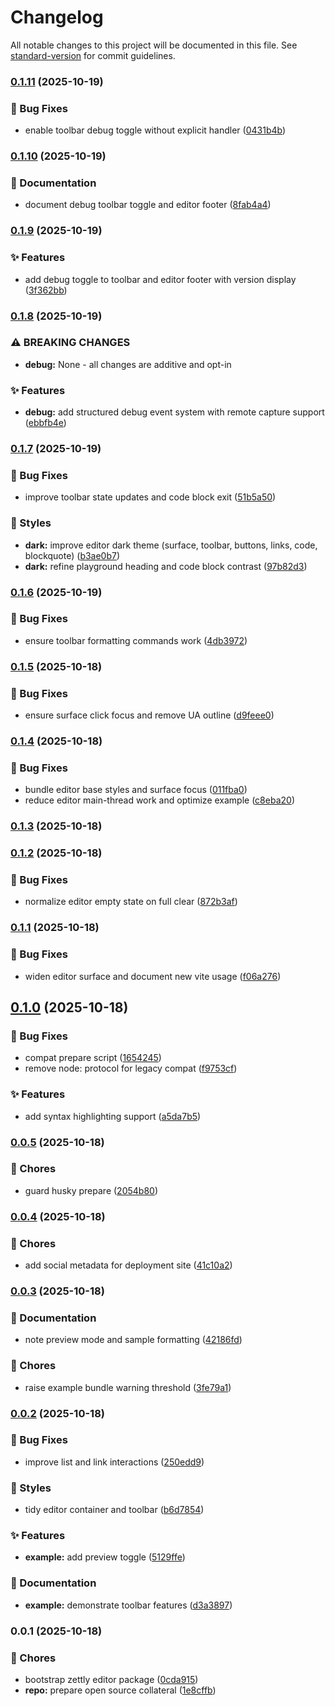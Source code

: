 # Changelog

All notable changes to this project will be documented in this file. See [standard-version](https://github.com/conventional-changelog/standard-version) for commit guidelines.

### [0.1.11](https://github.com/programinglive/zettly-editor/compare/v0.1.10...v0.1.11) (2025-10-19)


### 🐛 Bug Fixes

* enable toolbar debug toggle without explicit handler ([0431b4b](https://github.com/programinglive/zettly-editor/commit/0431b4b17d30c09e10124770151a7afa36e97629))

### [0.1.10](https://github.com/programinglive/zettly-editor/compare/v0.1.9...v0.1.10) (2025-10-19)


### 📝 Documentation

* document debug toolbar toggle and editor footer ([8fab4a4](https://github.com/programinglive/zettly-editor/commit/8fab4a49f0f01bf32d5b7e33c61e4253a491a121))

### [0.1.9](https://github.com/programinglive/zettly-editor/compare/v0.1.8...v0.1.9) (2025-10-19)


### ✨ Features

* add debug toggle to toolbar and editor footer with version display ([3f362bb](https://github.com/programinglive/zettly-editor/commit/3f362bb7ab74051bdff1120d70d8eefbdcd1f1ae))

### [0.1.8](https://github.com/programinglive/zettly-editor/compare/v0.1.7...v0.1.8) (2025-10-19)


### ⚠ BREAKING CHANGES

* **debug:** None - all changes are additive and opt-in

### ✨ Features

* **debug:** add structured debug event system with remote capture support ([ebbfb4e](https://github.com/programinglive/zettly-editor/commit/ebbfb4e1a25dacc6b8f64db259cdfeb5819905d6))

### [0.1.7](https://github.com/programinglive/zettly-editor/compare/v0.1.6...v0.1.7) (2025-10-19)


### 🐛 Bug Fixes

* improve toolbar state updates and code block exit ([51b5a50](https://github.com/programinglive/zettly-editor/commit/51b5a50c60a8d1681417bb44446f09b94c5ac9fb))


### 💄 Styles

* **dark:** improve editor dark theme (surface, toolbar, buttons, links, code, blockquote) ([b3ae0b7](https://github.com/programinglive/zettly-editor/commit/b3ae0b747cf3fc6af889b12fcd1463df08f867fe))
* **dark:** refine playground heading and code block contrast ([97b82d3](https://github.com/programinglive/zettly-editor/commit/97b82d3f202bf466f8be49f880b4696ac20d31fb))

### [0.1.6](https://github.com/programinglive/zettly-editor/compare/v0.1.5...v0.1.6) (2025-10-19)


### 🐛 Bug Fixes

* ensure toolbar formatting commands work ([4db3972](https://github.com/programinglive/zettly-editor/commit/4db3972034691a3ecdc97e186eecf9746b52b762))

### [0.1.5](https://github.com/programinglive/zettly-editor/compare/v0.1.4...v0.1.5) (2025-10-18)


### 🐛 Bug Fixes

* ensure surface click focus and remove UA outline ([d9feee0](https://github.com/programinglive/zettly-editor/commit/d9feee05a33b2881943c48e44ab1fd9374f256d3))

### [0.1.4](https://github.com/programinglive/zettly-editor/compare/v0.1.3...v0.1.4) (2025-10-18)


### 🐛 Bug Fixes

* bundle editor base styles and surface focus ([011fba0](https://github.com/programinglive/zettly-editor/commit/011fba00aa14aef157fe244a014340abf5ed1e1d))
* reduce editor main-thread work and optimize example ([c8eba20](https://github.com/programinglive/zettly-editor/commit/c8eba2054b852f568286db2b1c780f088c75da00))

### [0.1.3](https://github.com/programinglive/zettly-editor/compare/v0.1.2...v0.1.3) (2025-10-18)

### [0.1.2](https://github.com/programinglive/zettly-editor/compare/v0.1.1...v0.1.2) (2025-10-18)


### 🐛 Bug Fixes

* normalize editor empty state on full clear ([872b3af](https://github.com/programinglive/zettly-editor/commit/872b3af002f6dbfa49a2ab030d78b83914cb48f5))

### [0.1.1](https://github.com/programinglive/zettly-editor/compare/v0.1.0...v0.1.1) (2025-10-18)


### 🐛 Bug Fixes

* widen editor surface and document new vite usage ([f06a276](https://github.com/programinglive/zettly-editor/commit/f06a2766f73788b17a9be59f1ddbe80c1a19a3f6))

## [0.1.0](https://github.com/programinglive/zettly-editor/compare/v0.0.5...v0.1.0) (2025-10-18)


### 🐛 Bug Fixes

* compat prepare script ([1654245](https://github.com/programinglive/zettly-editor/commit/16542453e9dd150aa3d2feb857c09e487a655755))
* remove node: protocol for legacy compat ([f9753cf](https://github.com/programinglive/zettly-editor/commit/f9753cfc3125b3b6daa3099599abd920e2ba3019))


### ✨ Features

* add syntax highlighting support ([a5da7b5](https://github.com/programinglive/zettly-editor/commit/a5da7b564f5779fef45ccf68e461376a7a04a10f))

### [0.0.5](https://github.com/programinglive/zettly-editor/compare/v0.0.4...v0.0.5) (2025-10-18)


### 🧹 Chores

* guard husky prepare ([2054b80](https://github.com/programinglive/zettly-editor/commit/2054b80ea2ac71c34a9a885ad27cb6118eae5a3d))

### [0.0.4](https://github.com/programinglive/zettly-editor/compare/v0.0.3...v0.0.4) (2025-10-18)


### 🧹 Chores

* add social metadata for deployment site ([41c10a2](https://github.com/programinglive/zettly-editor/commit/41c10a27c3025d4d9e89e63ba405158cf8b18669))

### [0.0.3](https://github.com/programinglive/zettly-editor/compare/v0.0.2...v0.0.3) (2025-10-18)


### 📝 Documentation

* note preview mode and sample formatting ([42186fd](https://github.com/programinglive/zettly-editor/commit/42186fd2928b42699db40070be12a65ad4310e4a))


### 🧹 Chores

* raise example bundle warning threshold ([3fe79a1](https://github.com/programinglive/zettly-editor/commit/3fe79a1f42f499d6d24e8a4101f3abac2c7140a8))

### [0.0.2](https://github.com/programinglive/zettly-editor/compare/v0.0.1...v0.0.2) (2025-10-18)


### 🐛 Bug Fixes

* improve list and link interactions ([250edd9](https://github.com/programinglive/zettly-editor/commit/250edd9e5e3827e83311f6388c1e19f25ad843f0))


### 💄 Styles

* tidy editor container and toolbar ([b6d7854](https://github.com/programinglive/zettly-editor/commit/b6d7854df273282f2a1509053cbdfd48a3123e76))


### ✨ Features

* **example:** add preview toggle ([5129ffe](https://github.com/programinglive/zettly-editor/commit/5129ffec6652451a1010fa7c5929ee522eb89fce))


### 📝 Documentation

* **example:** demonstrate toolbar features ([d3a3897](https://github.com/programinglive/zettly-editor/commit/d3a3897ccaaabcf4ac205e1ef5ce37a0841a63a4))

### 0.0.1 (2025-10-18)


### 🧹 Chores

* bootstrap zettly editor package ([0cda915](https://github.com/programinglive/zettly-editor/commit/0cda915c4a3d45b0c320167014a50021573003c6))
* **repo:** prepare open source collateral ([1e8cffb](https://github.com/programinglive/zettly-editor/commit/1e8cffb7d3045f90dddf571faaa39ded7ec7f87e))
